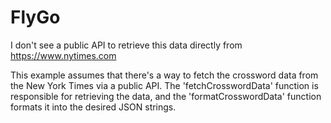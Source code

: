 # FlyGo
I don't see a public API to retrieve this data directly from https://www.nytimes.com

This example assumes that there's a way to fetch the crossword data from the New York Times via a public API. The 'fetchCrosswordData' function is responsible for retrieving the data, and the 'formatCrosswordData' function formats it into the desired JSON strings.
